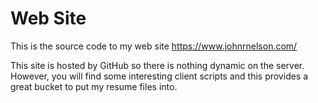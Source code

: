 # Web Site
This is the source code to my web site https://www.johnrnelson.com/

 
 This site is hosted by GitHub so there is nothing dynamic on the server. However, you will 
 find some interesting client scripts and this provides a great bucket to put my resume files into.